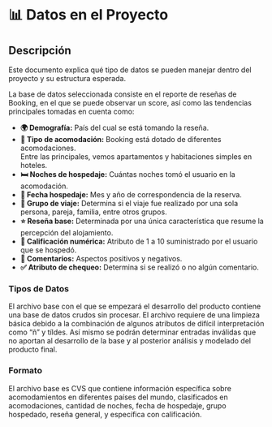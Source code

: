 # 📊 Datos en el Proyecto
## Descripción
Este documento explica qué tipo de datos se pueden manejar dentro del proyecto y su estructura esperada.

La base de datos seleccionada consiste en el reporte de reseñas de Booking, en el que se puede observar un score, así como las tendencias principales tomadas en cuenta como: 

- **🌍 Demografía:** País del cual se está tomando la reseña.  
- **🏨 Tipo de acomodación:** Booking está dotado de diferentes acomodaciones.  
  Entre las principales, vemos apartamentos y habitaciones simples en hoteles.  
- **🛏️ Noches de hospedaje:** Cuántas noches tomó el usuario en la acomodación.  
- **📆 Fecha hospedaje:** Mes y año de correspondencia de la reserva.  
- **👥 Grupo de viaje:** Determina si el viaje fue realizado por una sola persona, pareja, familia, entre otros grupos.  
- **⭐ Reseña base:** Determinada por una única característica que resume la percepción del alojamiento.  
- **🔢 Calificación numérica:** Atributo de 1 a 10 suministrado por el usuario que se hospedó.  
- **💬 Comentarios:** Aspectos positivos y negativos.  
- **✅ Atributo de chequeo:** Determina si se realizó o no algún comentario.  


### Tipos de Datos 
El archivo base con el que se empezará el desarrollo del producto contiene una base de datos crudos sin procesar. El archivo requiere de una limpieza básica debido a la combinación de algunos atributos de difícil interpretación como “ñ” y tíldes. Así mismo se podrán determinar entradas inválidas que no aportan al desarrollo de la base y al posterior análisis y modelado del producto final. 

### Formato 
El archivo base es CVS que contiene información específica sobre acomodamientos en diferentes países del mundo, clasificados en acomodaciones, cantidad de noches, fecha de hospedaje, grupo hospedado, reseña general, y específica con calificación.  
